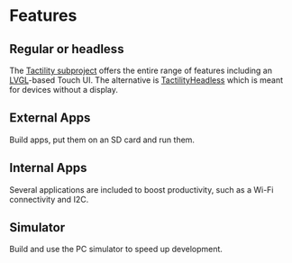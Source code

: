 # Features

## Regular or headless

The [Tactility subproject](https://github.com/ByteWelder/Tactility/tree/main/Tactility) offers the entire range of features including an [LVGL](https://github.com/lvgl/lvgl)-based Touch UI.
The alternative is [TactilityHeadless](https://github.com/ByteWelder/Tactility/tree/main/TactilityHeadless) which is meant for devices without a display.

## External Apps

Build apps, put them on an SD card and run them.

## Internal Apps

Several applications are included to boost productivity, such as a Wi-Fi connectivity and I2C.

## Simulator

Build and use the PC simulator to speed up development.
